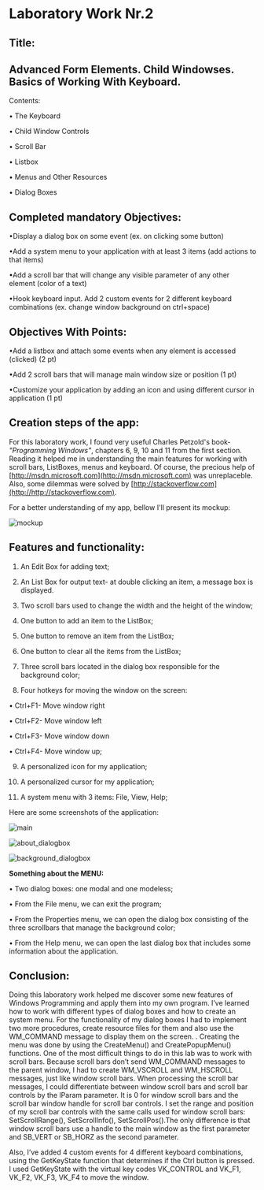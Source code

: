 Laboratory Work Nr.2
====================
Title:
-----
Advanced Form Elements. Child Windowses. Basics of Working With Keyboard.
------------
Contents:

•	The Keyboard

•	Child Window Controls

•	Scroll Bar

•	Listbox

•	Menus and Other Resources

•	Dialog Boxes

Completed mandatory Objectives:
--------------------
•Display a dialog box on some event (ex. on clicking some button)

•Add a system menu to your application with at least 3 items (add actions to that items)

•Add a scroll bar that will change any visible parameter of any other element (color of a text)

•Hook keyboard input. Add 2 custom events for 2 different keyboard combinations (ex. change window background on ctrl+space)

Objectives With Points:
----------------------
•Add a listbox and attach some events when any element is accessed (clicked) (2 pt)

•Add 2 scroll bars that will manage main window size or position (1 pt)

•Customize your application by adding an icon and using different cursor in application (1 pt)

Creation steps of the app:
--------------------------
For this laboratory work, I found very useful Charles Petzold's book- *"Programming Windows"*, chapters 6, 9, 10 and 11 from the first section. Reading it helped me in understanding the main features for working with scroll bars, ListBoxes, menus and keyboard. Of course, the precious help of [http://msdn.microsoft.com](http://msdn.microsoft.com) was unreplaceble. Also, some dilemmas were solved by [http://stackoverflow.com](http://http://stackoverflow.com). 

For a better understanding of my app, bellow I'll present its mockup:

 ![mockup](https://raw.github.com/TUM-FAF/FAF-121-Gusan-Gina/master/WP/Lab2_WP/screenshots/mockup.png)

Features and functionality:
---------------------------
1.	An Edit Box for adding text;

2.	An List Box for output text- at double clicking an item, a message box is displayed.

3.	Two scroll bars used to change the width and the height of the window;

4.	One button to add an item to the ListBox;

5.	One button to remove an item from the ListBox;

6.	One button to clear all the items from the ListBox; 

7.	Three scroll bars located in the dialog box responsible for the background color;

8.	Four hotkeys for moving the window on the screen:

•	Ctrl+F1- Move window right

•	Ctrl+F2- Move window left

•	Ctrl+F3- Move window down

•	Ctrl+F4- Move window up;

9.	A personalized icon for my application;

10.	A personalized cursor for my application;

11.	A system menu with 3 items: File, View, Help;

Here are some screenshots of the application:

![main](https://raw.github.com/TUM-FAF/FAF-121-Gusan-Gina/master/WP/Lab2_WP/screenshots/main.png)

![about_dialogbox](https://raw.github.com/TUM-FAF/FAF-121-Gusan-Gina/master/WP/Lab2_WP/screenshots/about_dialogbox.png)

![background_dialogbox](https://raw.github.com/TUM-FAF/FAF-121-Gusan-Gina/master/WP/Lab2_WP/screenshots/background_dialogbox.png)
 
**Something about the MENU:** 

• Two dialog boxes: one modal and one modeless;

•	From the File menu, we can exit the program;

•	From the Properties menu, we can open the dialog box consisting of the three scrollbars that manage the background color;

•	From the Help menu, we can open the last dialog box that includes some information about the application.

Conclusion:
-----------

Doing this laboratory work helped me discover some new features of Windows Programming and apply them into my own program. I’ve learned how to work with different types of dialog boxes and how to create an system menu. For the functionality of my dialog boxes I had to implement two more procedures, create resource files for them and also use the WM_COMMAND message to display them on the screen. . Creating the menu was done by using the CreateMenu() and CreatePopupMenu() functions. 
One of the most difficult things to do in this lab was to work with scroll bars. Because scroll bars don’t  send WM_COMMAND messages to the parent window, I had to create WM_VSCROLL and WM_HSCROLL messages, just like window scroll bars. When processing the scroll bar messages, I could differentiate between window scroll bars and scroll bar controls by the lParam parameter. It is  0 for window scroll bars and the scroll bar window handle for scroll bar controls. I set the range and position of my scroll bar controls with the same calls used for window scroll bars: SetScrollRange(), SetScrollInfo(), SetScrollPos().The only difference is that window scroll bars use a handle to the main window as the first parameter and SB_VERT or SB_HORZ as the second parameter.

Also, I’ve added 4 custom events for 4 different keyboard combinations, using the GetKeyState function that determines if the Ctrl button is pressed. I used GetKeyState with the virtual key codes VK_CONTROL and  VK_F1, VK_F2, VK_F3, VK_F4 to move the window.






